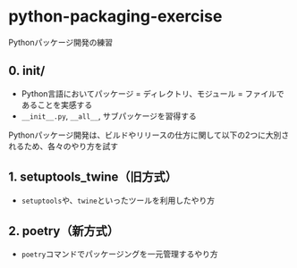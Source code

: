 # python-packaging-exercise
Pythonパッケージ開発の練習

## 0. init/
- Python言語においてパッケージ = ディレクトリ、モジュール = ファイルであることを実感する
- `__init__.py`, `__all__`, サブパッケージを習得する

Pythonパッケージ開発は、ビルドやリリースの仕方に関して以下の2つに大別されるため、各々のやり方を試す

## 1. setuptools_twine（旧方式）
- `setuptools`や、`twine`といったツールを利用したやり方

## 2. poetry（新方式）
- `poetry`コマンドでパッケージングを一元管理するやり方
